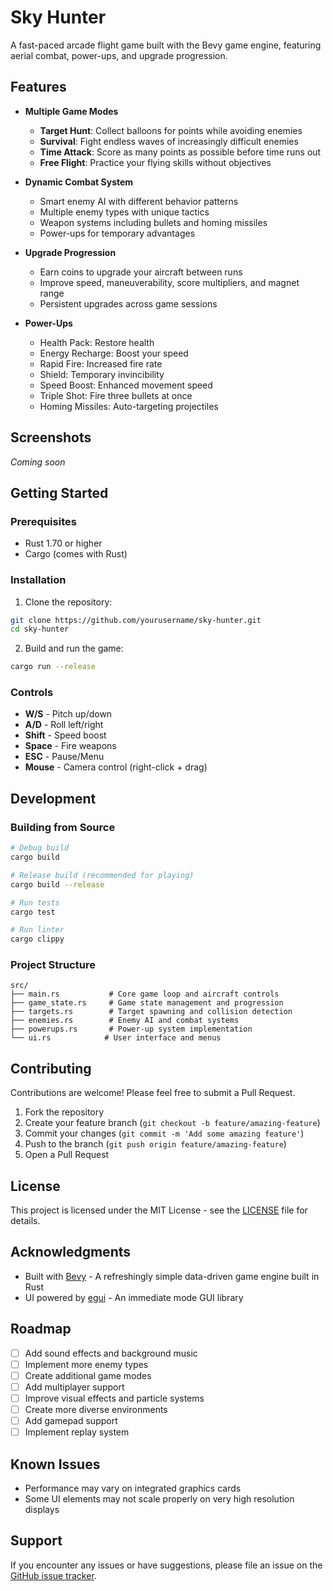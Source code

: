 # Sky Hunter

A fast-paced arcade flight game built with the Bevy game engine, featuring aerial combat, power-ups, and upgrade progression.

## Features

- **Multiple Game Modes**
  - **Target Hunt**: Collect balloons for points while avoiding enemies
  - **Survival**: Fight endless waves of increasingly difficult enemies
  - **Time Attack**: Score as many points as possible before time runs out
  - **Free Flight**: Practice your flying skills without objectives

- **Dynamic Combat System**
  - Smart enemy AI with different behavior patterns
  - Multiple enemy types with unique tactics
  - Weapon systems including bullets and homing missiles
  - Power-ups for temporary advantages

- **Upgrade Progression**
  - Earn coins to upgrade your aircraft between runs
  - Improve speed, maneuverability, score multipliers, and magnet range
  - Persistent upgrades across game sessions

- **Power-Ups**
  - Health Pack: Restore health
  - Energy Recharge: Boost your speed
  - Rapid Fire: Increased fire rate
  - Shield: Temporary invincibility
  - Speed Boost: Enhanced movement speed
  - Triple Shot: Fire three bullets at once
  - Homing Missiles: Auto-targeting projectiles

## Screenshots

*Coming soon*

## Getting Started

### Prerequisites

- Rust 1.70 or higher
- Cargo (comes with Rust)

### Installation

1. Clone the repository:
```bash
git clone https://github.com/yourusername/sky-hunter.git
cd sky-hunter
```

2. Build and run the game:
```bash
cargo run --release
```

### Controls

- **W/S** - Pitch up/down
- **A/D** - Roll left/right
- **Shift** - Speed boost
- **Space** - Fire weapons
- **ESC** - Pause/Menu
- **Mouse** - Camera control (right-click + drag)

## Development

### Building from Source

```bash
# Debug build
cargo build

# Release build (recommended for playing)
cargo build --release

# Run tests
cargo test

# Run linter
cargo clippy
```

### Project Structure

```
src/
├── main.rs           # Core game loop and aircraft controls
├── game_state.rs     # Game state management and progression
├── targets.rs        # Target spawning and collision detection
├── enemies.rs        # Enemy AI and combat systems
├── powerups.rs       # Power-up system implementation
└── ui.rs            # User interface and menus
```

## Contributing

Contributions are welcome! Please feel free to submit a Pull Request.

1. Fork the repository
2. Create your feature branch (`git checkout -b feature/amazing-feature`)
3. Commit your changes (`git commit -m 'Add some amazing feature'`)
4. Push to the branch (`git push origin feature/amazing-feature`)
5. Open a Pull Request

## License

This project is licensed under the MIT License - see the [LICENSE](LICENSE) file for details.

## Acknowledgments

- Built with [Bevy](https://bevyengine.org/) - A refreshingly simple data-driven game engine built in Rust
- UI powered by [egui](https://github.com/emilk/egui) - An immediate mode GUI library

## Roadmap

- [ ] Add sound effects and background music
- [ ] Implement more enemy types
- [ ] Create additional game modes
- [ ] Add multiplayer support
- [ ] Improve visual effects and particle systems
- [ ] Create more diverse environments
- [ ] Add gamepad support
- [ ] Implement replay system

## Known Issues

- Performance may vary on integrated graphics cards
- Some UI elements may not scale properly on very high resolution displays

## Support

If you encounter any issues or have suggestions, please file an issue on the [GitHub issue tracker](https://github.com/yourusername/sky-hunter/issues).